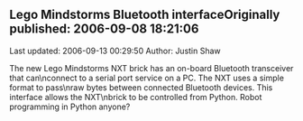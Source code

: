 ## Lego Mindstorms Bluetooth interfaceOriginally published: 2006-09-08 18:21:06 
Last updated: 2006-09-13 00:29:50 
Author: Justin Shaw 
 
The new Lego Mindstorms NXT brick has an on-board Bluetooth transceiver that can\nconnect to a serial port service on a PC.  The NXT uses a simple format to pass\nraw bytes between connected Bluetooth devices.  This interface allows the NXT\nbrick to be controlled from Python.  Robot programming in Python anyone?